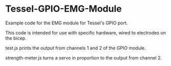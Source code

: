 Tessel-GPIO-EMG-Module
======================

Example code for the EMG module for Tessel's GPIO port.

This code is intended for use with specific hardware, wired to electrodes on the bicep.

test.js prints the output from channels 1 and 2 of the GPIO module.

strength-meter.js turns a servo in proportion to the output from channel 2.
